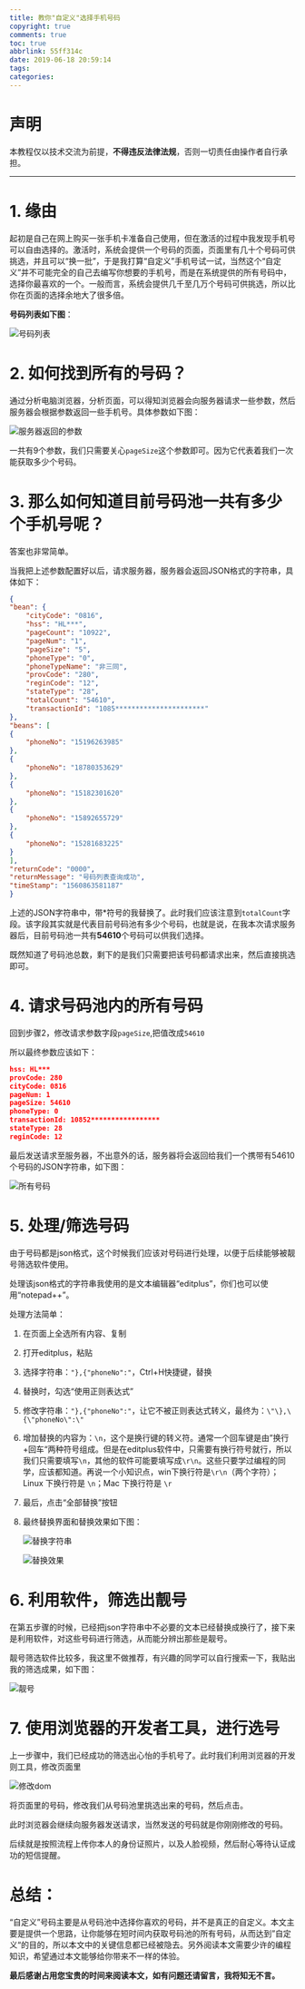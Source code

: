 ```yaml
---
title: 教你"自定义"选择手机号码
copyright: true
comments: true
toc: true
abbrlink: 55ff314c
date: 2019-06-18 20:59:14
tags:
categories:
---
```


# 声明

本教程仅以技术交流为前提，**不得违反法律法规**，否则一切责任由操作者自行承担。

------

# 1. 缘由

起初是自己在网上购买一张手机卡准备自己使用，但在激活的过程中我发现手机号可以自由选择的。激活时，系统会提供一个号码的页面，页面里有几十个号码可供挑选，并且可以“换一批”，于是我打算“自定义”手机号试一试，当然这个“自定义”并不可能完全的自己去编写你想要的手机号，而是在系统提供的所有号码中，选择你最喜欢的一个。一般而言，系统会提供几千至几万个号码可供挑选，所以比你在页面的选择余地大了很多倍。

**号码列表如下图**：

![号码列表](http://p1-tt.byteimg.com/large/pgc-image/70383a6d4c304d1f90d7b6011f7456dd)

# 2. 如何找到所有的号码？

通过分析电脑浏览器，分析页面，可以得知浏览器会向服务器请求一些参数，然后服务器会根据参数返回一些手机号。具体参数如下图：

![服务器返回的参数](http://p3-tt.byteimg.com/large/pgc-image/9119413e87874adbb31fedc4bfcd69cd)

一共有9个参数，我们只需要关心`pageSize`这个参数即可。因为它代表着我们一次能获取多少个号码。

# 3. 那么如何知道目前号码池一共有多少个手机号呢？

答案也非常简单。

当我把上述参数配置好以后，请求服务器，服务器会返回JSON格式的字符串，具体如下：

```json
{
"bean": {
    "cityCode": "0816",
    "hss": "HL***",
    "pageCount": "10922",
    "pageNum": "1",
    "pageSize": "5",
    "phoneType": "0",
    "phoneTypeName": "非三同",
    "provCode": "280",
    "reginCode": "12",
    "stateType": "28",
    "totalCount": "54610",
    "transactionId": "1085**********************"
},
"beans": [
{
    "phoneNo": "15196263985"
},
{
    "phoneNo": "18780353629"
},
{
    "phoneNo": "15182301620"
},
{
    "phoneNo": "15892655729"
},
{
    "phoneNo": "15281683225"
}
],
"returnCode": "0000",
"returnMessage": "号码列表查询成功",
"timeStamp": "1560863581187"
}
```

上述的JSON字符串中，带*符号的我替换了。此时我们应该注意到`totalCount`字段。该字段其实就是代表目前号码池有多少个号码，也就是说，在我本次请求服务器后，目前号码池一共有**54610**个号码可以供我们选择。

既然知道了号码池总数，剩下的是我们只需要把该号码都请求出来，然后直接挑选即可。

# 4. 请求号码池内的所有号码

回到步骤2，修改请求参数字段`pageSize`,把值改成`54610`

所以最终参数应该如下：

```json
hss: HL***
provCode: 280
cityCode: 0816
pageNum: 1
pageSize: 54610
phoneType: 0
transactionId: 10852*****************
stateType: 28
reginCode: 12
```

最后发送请求至服务器，不出意外的话，服务器将会返回给我们一个携带有54610个号码的JSON字符串，如下图：

![所有号码](http://p6-tt.byteimg.com/large/pgc-image/b25d9354ca3f46e69f49bbb7f492c65b)

# 5. 处理/筛选号码

由于号码都是json格式，这个时候我们应该对号码进行处理，以便于后续能够被靓号筛选软件使用。

处理该json格式的字符串我使用的是文本编辑器“editplus”，你们也可以使用“notepad++”。

处理方法简单：

1. 在页面上全选所有内容、复制

2. 打开editplus，粘贴

3. 选择字符串：`"},{"phoneNo":"`，Ctrl+H快捷键，替换

4. 替换时，勾选“使用正则表达式”

5. 修改字符串：`"},{"phoneNo":"`，让它不被正则表达式转义，最终为：`\"\},\{\"phoneNo\":\"`

6. 增加替换的内容为：`\n`，这个是换行键的转义符。通常一个回车键是由”换行+回车“两种符号组成。但是在editplus软件中，只需要有换行符号就行，所以我们只需要填写`\n`，其他的软件可能要填写成`\r\n`。这些只要学过编程的同学，应该都知道。再说一个小知识点，win下换行符是`\r\n`（两个字符）；Linux 下换行符是 `\n`；Mac 下换行符是 `\r`

7. 最后，点击“全部替换”按钮

8. 最终替换界面和替换效果如下图：

   ![替换字符串](http://p6-tt.byteimg.com/large/pgc-image/a3bfbaa514e94a0f93e7b2d4f360e26e)

   ![替换效果](http://p3-tt.byteimg.com/large/pgc-image/40bd8a39e2e24586a8bb6731664edbbe)

# 6. 利用软件，筛选出靓号

在第五步骤的时候，已经把json字符串中不必要的文本已经替换成换行了，接下来是利用软件，对这些号码进行筛选，从而能分辨出那些是靓号。

靓号筛选软件比较多，我这里不做推荐，有兴趣的同学可以自行搜索一下，我贴出我的筛选成果，如下图：

![靓号](http://p1-tt.byteimg.com/large/pgc-image/a15b99b7f5d042fab69607b5c369fc0e)

# 7. 使用浏览器的开发者工具，进行选号

上一步骤中，我们已经成功的筛选出心怡的手机号了。此时我们利用浏览器的开发则工具，修改页面里

![修改dom](http://p6-tt.byteimg.com/large/pgc-image/eed1d064fa0840b4ba6120445ca64f0e)

将页面里的号码，修改我们从号码池里挑选出来的号码，然后点击。

此时浏览器会继续向服务器发送请求，当然发送的号码就是你刚刚修改的号码。

后续就是按照流程上传你本人的身份证照片，以及人脸视频，然后耐心等待认证成功的短信提醒。

# 总结：

“自定义”号码主要是从号码池中选择你喜欢的号码，并不是真正的自定义。本文主要是提供一个思路，让你能够在短时间内获取号码池的所有号码，从而达到”自定义“的目的，所以本文中的关键信息都已经被隐去。另外阅读本文需要少许的编程知识，希望通过本文能够给你带来不一样的体验。

**最后感谢占用您宝贵的时间来阅读本文，如有问题还请留言，我将知无不言。**